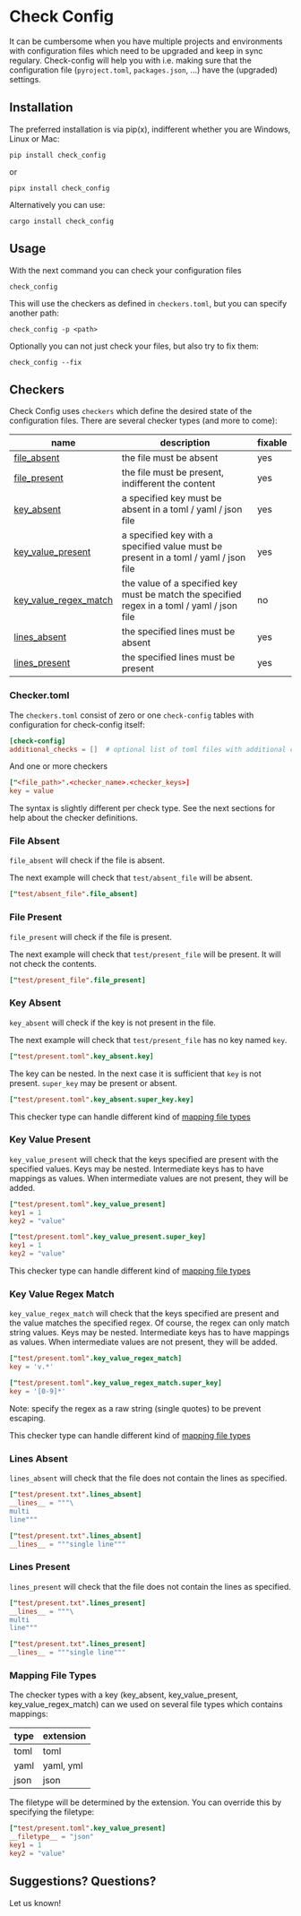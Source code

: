 # Check Config

It can be cumbersome when you have multiple projects and environments with configuration files which need to be
upgraded and keep in sync regulary. Check-config will help you with i.e. making sure that the configuration
file (`pyroject.toml`, `packages.json`, ...) have the (upgraded) settings.

## Installation

The preferred installation is via pip(x), indifferent whether you are Windows, Linux or Mac:

```shell
pip install check_config
```

or

```shell
pipx install check_config
```

Alternatively you can use:

```shell
cargo install check_config
```

## Usage

With the next command you can check your configuration files

```shell
check_config
```

This will use the checkers as defined in `checkers.toml`, but you can specify another path:

```shell
check_config -p <path>
```

Optionally you can not just check your files, but also try to fix them:

```shell
check_config --fix
```

## Checkers

Check Config uses `checkers` which define the desired state of the configuration files. There are several
checker types (and more to come):

| name | description | fixable |
|------|-------------|---------|
| [file_absent](#file-absent) |  the file must be absent | yes |
| [file_present](#file-present) |  the file must be present, indifferent the content | yes |
| [key_absent](#key-absent) | a specified key must be absent in a toml / yaml / json file  | yes |
| [key_value_present](#key-value-present) | a specified key with a specified value must be present in a toml / yaml / json file  | yes |
| [key_value_regex_match](#key-value-regex-match) | the value of a specified key must be match the specified regex in a toml / yaml / json file  | no |
| [lines_absent](#lines-absent) | the specified lines must be absent | yes |
| [lines_present](#lines-present) | the specified lines must be present | yes |

### Checker.toml

The `checkers.toml` consist of zero or one `check-config` tables with configuration for check-config itself:

```toml
[check-config]
additional_checks = []  # optional list of toml files with additional checks
```

And one or more checkers

```toml
["<file_path>".<checker_name>.<checker_keys>]
key = value
```

The syntax is slightly different per check type. See the next sections for help about the checker definitions.

### File Absent

`file_absent` will check if the file is absent.

The next example will check that `test/absent_file` will be absent.

```toml
["test/absent_file".file_absent]
```

### File Present

`file_present` will check if the file is present.

The next example will check that `test/present_file` will be present. It will
not check the contents.

```toml
["test/present_file".file_present]
```

### Key Absent

`key_absent` will check if the key is not present in the file.

The next example will check that `test/present_file` has no key named `key`.

```toml
["test/present.toml".key_absent.key]
```

The key can be nested. In the next case it is sufficient that `key` is not present.
`super_key` may be present or absent.

```toml
["test/present.toml".key_absent.super_key.key]
```

This checker type can handle different kind of [mapping file types](#mapping-file-types)

### Key Value Present

`key_value_present` will check that the keys specified are present with the specified values.
Keys may be nested. Intermediate keys has to have mappings as values. When intermediate values
are not present, they will be added.

```toml
["test/present.toml".key_value_present]
key1 = 1
key2 = "value"
```

```toml
["test/present.toml".key_value_present.super_key]
key1 = 1
key2 = "value"
```

This checker type can handle different kind of [mapping file types](#mapping-file-types)

### Key Value Regex Match

`key_value_regex_match` will check that the keys specified are present and the value matches the specified regex.
Of course, the regex can only match string values.
Keys may be nested. Intermediate keys has to have mappings as values. When intermediate values
are not present, they will be added.

```toml
["test/present.toml".key_value_regex_match]
key = 'v.*'
```

```toml
["test/present.toml".key_value_regex_match.super_key]
key = '[0-9]*'
```

Note: specify the regex as a raw string (single quotes) to be prevent escaping.

This checker type can handle different kind of [mapping file types](#mapping-file-types)

### Lines Absent

`lines_absent` will check that the file does not contain the lines as specified.

```toml
["test/present.txt".lines_absent]
__lines__ = """\
multi
line"""
```

```toml
["test/present.txt".lines_absent]
__lines__ = """single line"""
```

### Lines Present

`lines_present` will check that the file does not contain the lines as specified.

```toml
["test/present.txt".lines_present]
__lines__ = """\
multi
line"""
```

```toml
["test/present.txt".lines_present]
__lines__ = """single line"""
```

### Mapping File Types

The checker types with a key (key_absent, key_value_present, key_value_regex_match) can we used on several file types
which contains mappings:

| type | extension |
|------|-----------|
| toml | toml      |
| yaml | yaml, yml |
| json | json      |

The filetype will be determined by the extension. You can override this by specifying the filetype:

```toml
["test/present.toml".key_value_present]
__filetype__ = "json"
key1 = 1
key2 = "value"
```

## Suggestions? Questions?

Let us known!
